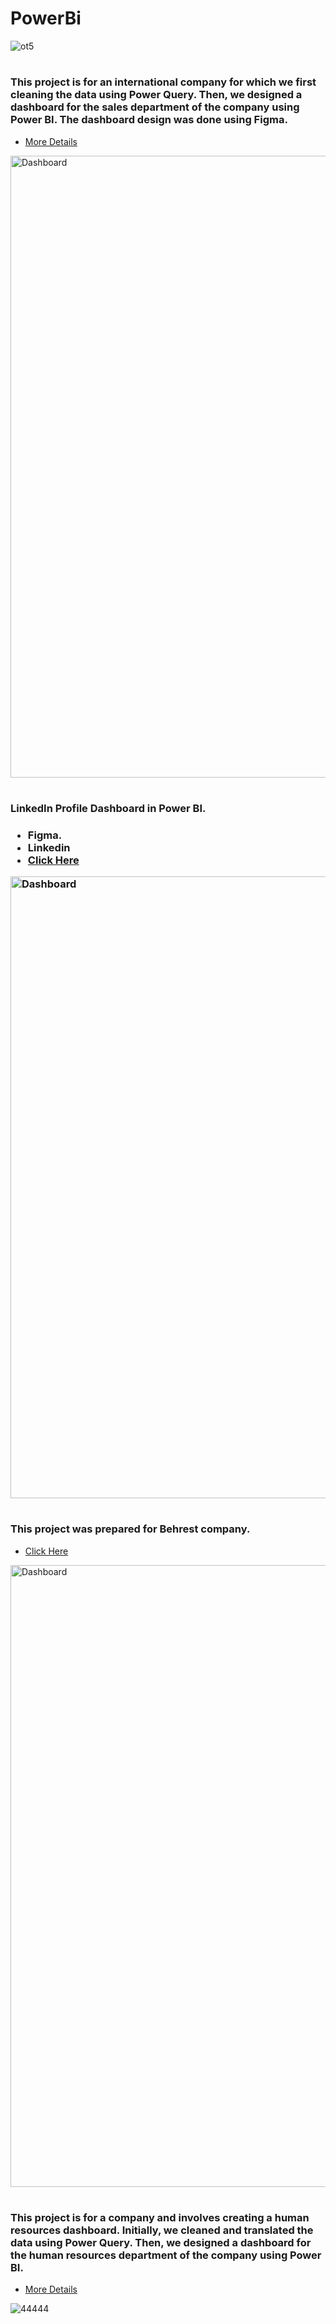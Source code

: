 # PowerBi

![ot5](https://github.com/Abbas-Asq/PowerBi/assets/23266014/25063f44-7f87-4a56-9f7e-aa091bccd358)


#
#

<h3 align="left">This project is for an international company for which we first cleaning the data using Power Query. Then, we designed a dashboard for the sales department of the company using Power BI. The dashboard design was done using Figma.</h3>

- [More Details](https://github.com/Abbas-Asq/PowerBi/tree/main/Dashboard%20%26%20Report/1'st)

<img width="995" alt="Dashboard" src="https://github.com/Abbas-Asq/PowerBi/assets/23266014/e8814668-2fdc-42b1-bd5d-25f64cb526dc">


#
#
<h3 align="left">LinkedIn Profile Dashboard in Power BI.</h3>
<h3
In this dashboard, you can have statistics for all of your LinkedIn departments and analyze them.</h3>

- Figma.
- Linkedin
- [Click Here](https://github.com/Abbas-Asq/PowerBi/tree/main/Dashboard%20%26%20Report/3'rd%20Linkedin-pro)

<img width="995" alt="Dashboard" src="https://github.com/Abbas-Asq/PowerBi/assets/23266014/8c0466bf-9691-43c4-a352-e7cad9d0fef9">


#
#

<h3 align="left">This project was prepared for Behrest company.</h3>


- [Click Here](https://github.com/Abbas-Asq/PowerBi/tree/main/Dashboard%20%26%20Report/2'nd-Behrest)


<img width="995" alt="Dashboard" src="https://github.com/Abbas-Asq/PowerBi/assets/23266014/1a406fd1-e7d7-4440-a716-425ef8f17c6f">


#
#
<h3 align="left">This project is for a company and involves creating a human resources dashboard. Initially, we cleaned and translated the data using Power Query. Then, we designed a dashboard for the human resources department of the company using Power BI.</h3>

- [More Details](https://github.com/Abbas-Asq/PowerBi/tree/main/Dashboard%20%26%20Report/)


![44444](https://github.com/Abbas-Asq/PowerBi/assets/23266014/7a496da1-e2c4-41f5-ad4f-9db2f596fc19)

